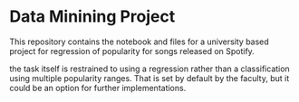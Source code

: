# Data Minining Project
 
This repository contains the notebook and files for a university based project for regression of popularity for songs released on Spotify.

the task itself is restrained to using a regression rather than a classification using multiple popularity ranges. 
That is set by default by the faculty, but it could be an option for further implementations. 

